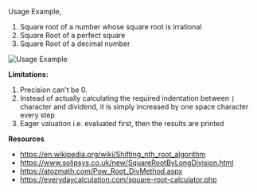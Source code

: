 Usage Example,

1. Square root of a number whose square root is irrational
2. Square Root of a perfect square
3. Square Root of a decimal number

![Usage Example](https://i.imgur.com/1ts2eZ6.gif)

**Limitations:**

1. Precision can't be 0.
2. Instead of actually calculating the required indentation between `|` character and dividend, it is simply increased by one space character every step
3. Eager valuation i.e. evaluated first, then the results are printed

**Resources**

- https://en.wikipedia.org/wiki/Shifting_nth_root_algorithm
- https://www.solipsys.co.uk/new/SquareRootByLongDivision.html
- https://atozmath.com/Pow_Root_DivMethod.aspx
- https://everydaycalculation.com/square-root-calculator.php
